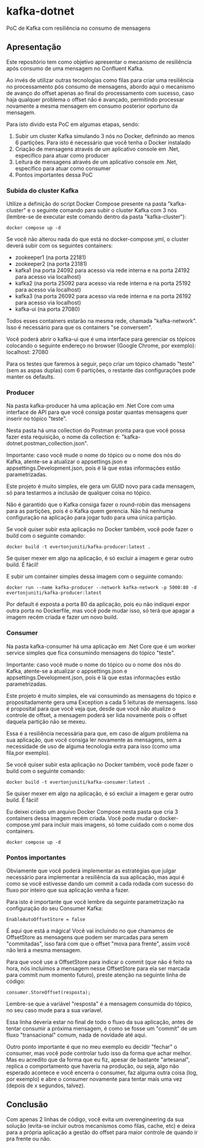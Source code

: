 # kafka-dotnet
PoC de Kafka com resiliência no consumo de mensagens

## Apresentação

Este repositório tem como objetivo apresentar o mecanismo de resiliência após consumo de uma mensagem no Confluent Kafka.

Ao invés de utilizar outras tecnologias como filas para criar uma resiliência no processamento pós consumo de mensagens, abordo aqui o mecanismo de avanço do offset apenas ao final do processamento com sucesso, caso haja qualquer problema o offset não é avançado, permitindo processar novamente a mesma mensagem em consumo posterior oportuno da mensagem.

Para isto divido esta PoC em algumas etapas, sendo:

1. Subir um cluster Kafka simulando 3 nós no Docker, definindo ao menos 6 partições. Para isto é necessário que você tenha o Docker instalado
2. Criação de mensagens através de um aplicativo console em .Net, específico para atuar como producer
3. Leitura de mensagens através de um aplicativo console em .Net, específico para atuar como consumer
4. Pontos importantes dessa PoC

### Subida do cluster Kafka

Utilize a definição do script Docker Compose presente na pasta "kafka-cluster" e o seguinte comando para subir o cluster Kafka com 3 nós (lembre-se de executar este comando dentro da pasta "kafka-cluster"):

`docker compose up -d`

Se você não alterou nada do que está no docker-compose.yml, o cluster deverá subir com os seguintes containers:

- zookeeper1 (na porta 22181)
- zookeeper2 (na porta 23181)
- kafka1 (na porta 24092 para acesso via rede interna e na porta 24192 para acesso via localhost)
- kafka2 (na porta 25092 para acesso via rede interna e na porta 25192 para acesso via localhost)
- kafka3 (na porta 26092 para acesso via rede interna e na porta 26192 para acesso via localhost)
- kafka-ui (na porta 27080)

Todos esses containers estarão na mesma rede, chamada "kafka-network". Isso é necessário para que os containers "se conversem".

Você poderá abrir o kafka-ui que é uma interface para gerenciar os tópicos colocando o seguinte endereço no browser (Google Chrome, por exemplo): localhost: 27080

Para os testes que faremos à seguir, peço criar um tópico chamado "teste" (sem as aspas duplas) com 6 partições, o restante das configurações pode manter os defaults.

### Producer

Na pasta kafka-producer há uma aplicação em .Net Core com uma interface de API para que você consiga postar quantas mensagens quer inserir no tópico "teste".

Nesta pasta há uma collection do Postman pronta para que você possa fazer esta requisição, o nome da collection é: "kafka-dotnet.postman_collection.json".

Importante: caso você mude o nome do tópico ou o nome dos nós do Kafka, atente-se a atualizar o appsettings.json e appsettings.Development.json, pois é lá que estas informações estão parametrizadas.

Este projeto é muito simples, ele gera um GUID novo para cada mensagem, só para testarmos a inclusão de qualquer coisa no tópico.

Não é garantido que o Kafka consiga fazer o round-robin das mensagens para as partições, pois é o Kafka quem gerencia. Não há nenhuma configuração na aplicação para jogar tudo para uma única partição.

Se você quiser subir esta aplicação no Docker também, você pode fazer o build com o seguinte comando:

`docker build -t evertonjuniti/kafka-producer:latest .`

Se quiser mexer em algo na aplicação, é só excluir a imagem e gerar outro build. É fácil!

E subir um container simples dessa imagem com o seguinte comando:

`docker run --name kafka-producer --network kafka-network -p 5000:80 -d evertonjuniti/kafka-producer:latest`

Por default é exposta a porta 80 da aplicação, pois eu não indiquei expor outra porta no Dockerfile, mas você pode mudar isso, só terá que apagar a imagem recém criada e fazer um novo build.

### Consumer

Na pasta kafka-consumer há uma aplicação em .Net Core que é um worker service simples que fica consumindo mensagens do tópico "teste".

Importante: caso você mude o nome do tópico ou o nome dos nós do Kafka, atente-se a atualizar o appsettings.json e appsettings.Development.json, pois é lá que estas informações estão parametrizadas.

Este projeto é muito simples, ele vai consumindo as mensagens do tópico e propositadamente gera uma Exception a cada 5 leituras de mensagens. Isso é proposital para que você veja que, desde que você não atualize o controle de offset, a mensagem poderá ser lida novamente pois o offset daquela partição não se mexeu.

Essa é a resiliência necessária para que, em caso de algum problema na sua aplicação, que você consiga ler novamente as mensagens, sem a necessidade de uso de alguma tecnologia extra para isso (como uma fila,por exemplo).

Se você quiser subir esta aplicação no Docker também, você pode fazer o build com o seguinte comando:

`docker build -t evertonjuniti/kafka-consumer:latest .`

Se quiser mexer em algo na aplicação, é só excluir a imagem e gerar outro build. É fácil!

Eu deixei criado um arquivo Docker Compose nesta pasta que cria 3 containers dessa imagem recém criada. Você pode mudar o docker-compose.yml para incluir mais imagens, só tome cuidado com o nome dos containers.

`docker compose up -d`

### Pontos importantes

Obviamente que você poderá implementar as estratégias que julgar necessário para implementar a resiliência da sua aplicação, mas aqui é como se você estivesse dando um commit a cada rodada com sucesso do fluxo por inteiro que sua aplicação venha a fazer.

Para isto é importante que você lembre da seguinte parametrização na configuração do seu Consumer Kafka:

`EnableAutoOffsetStore = false`

É aqui que está a mágica! Você vai incluindo no que chamamos de OffsetStore as mensagens que podem ser marcadas para serem "commitadas", isso fará com que o offset "mova para frente", assim você não lerá a mesma mensagem.

Para que você use a OffsetStore para indicar o commit (que não é feito na hora, nós incluímos a mensagem nesse OffsetStore para ela ser marcada para commit num momento futuro), preste atenção na seguinte linha de código:

`consumer.StoreOffset(resposta);`

Lembre-se que a variável "resposta" é a mensagem consumida do tópico, no seu caso mude para a sua varíavel.

Essa linha deveria estar no final de todo o fluxo da sua aplicação, antes de tentar consumir a próxima mensagem, é como se fosse um "commit" de um fluxo "transacional" comum, nada de novidade até aqui.

Outro ponto importante é que no meu exemplo eu decidir "fechar" o consumer, mas você pode controlar tudo isso da forma que achar melhor. Mas eu acredito que da forma que eu fiz, apesar de bastante "artesanal", replica o comportamento que haveria na produção, ou seja, algo não esperado acontece e você encerra o consumer, faz alguma outra coisa (log, por exemplo) e abre o consumer novamente para tentar mais uma vez (depois de x segundos, talvez).

## Conclusão

Com apenas 2 linhas de código, você evita um overengineering da sua solução (evita-se incluir outros mecanismos como filas, cache, etc) e deixa para a própria aplicação a gestão do offset para maior controle de quando ir pra frente ou não.